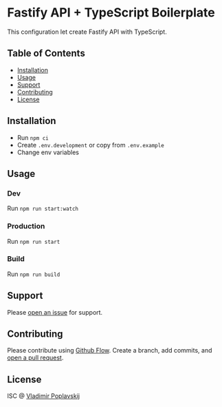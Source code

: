 # Fastify API + TypeScript Boilerplate

This configuration let create Fastify API with TypeScript. 

## Table of Contents

- [Installation](#installation)
- [Usage](#usage)
- [Support](#support)
- [Contributing](#contributing)
- [License](#license)

## Installation 

- Run `npm ci`
- Create `.env.development` or copy from `.env.example`
- Change env variables

## Usage

### Dev

Run `npm run start:watch`

### Production

Run `npm run start`

### Build 

Run `npm run build`

## Support

Please [open an issue](https://github.com/wirtaw/fastify-api-typescript-boilerplate/issues/new) for support.

## Contributing

Please contribute using [Github Flow](https://guides.github.com/introduction/flow/). Create a branch, add commits, and [open a pull request](https://github.com/wirtaw/fastify-api-typescript-boilerplate/compare/).

## License

ISC @ [Vladimir Poplavskij](https://github.com/wirtaw/)
